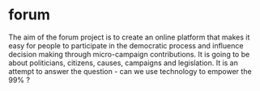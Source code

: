 # forum
The aim of the forum project is to create an online platform that makes it easy for people to participate in the democratic process and influence decision making through micro-campaign contributions. It is going to be about politicians, citizens, causes, campaigns and legislation.  It is an attempt to answer the question - can we use technology to empower the 99% ?
